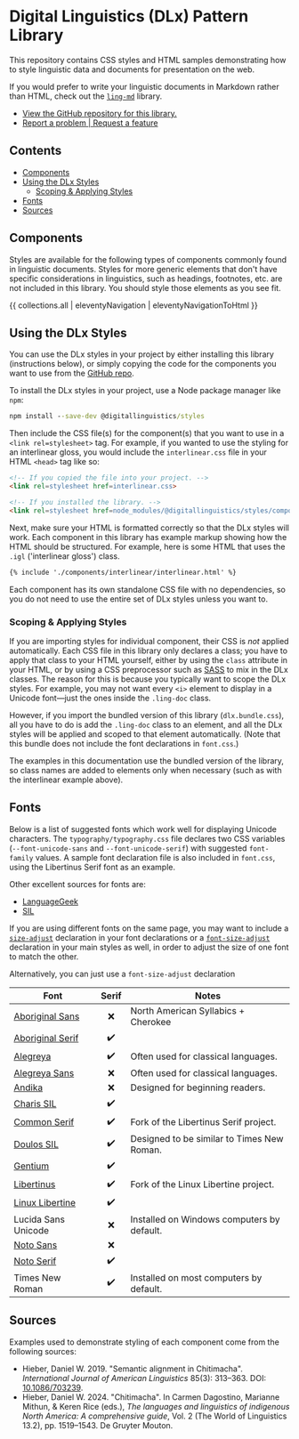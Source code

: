 # Digital Linguistics (DLx) Pattern Library

This repository contains CSS styles and HTML samples demonstrating how to style linguistic data and documents for presentation on the web.

If you would prefer to write your linguistic documents in Markdown rather than HTML, check out the [`ling-md`][ling-md] library.

- [View the GitHub repository for this library.][GitHub]
- [Report a problem | Request a feature][issues]

## Contents

- [Components](#components)
- [Using the DLx Styles](#using-the-dlx-styles)
  - [Scoping \& Applying Styles](#scoping--applying-styles)
- [Fonts](#fonts)
- [Sources](#sources)

## Components

Styles are available for the following types of components commonly found in linguistic documents. Styles for more generic elements that don't have specific considerations in linguistics, such as headings, footnotes, etc. are not included in this library. You should style those elements as you see fit.

<!-- Hide the 'Home' option in the components list. -->
<style>
.body-nav li:first-child {
  display: none;
}
</style>

<nav class=body-nav>
  {{ collections.all | eleventyNavigation | eleventyNavigationToHtml }}
</nav>

## Using the DLx Styles

You can use the DLx styles in your project by either installing this library (instructions below), or simply copying the code for the components you want to use from the [GitHub repo][GitHub].

To install the DLx styles in your project, use a Node package manager like `npm`:

```cmd
npm install --save-dev @digitallinguistics/styles
```

Then include the CSS file(s) for the component(s) that you want to use in a `<link rel=stylesheet>` tag. For example, if you wanted to use the styling for an interlinear gloss, you would include the `interlinear.css` file in your HTML `<head>` tag like so:

```html
<!-- If you copied the file into your project. -->
<link rel=stylesheet href=interlinear.css>

<!-- If you installed the library. -->
<link rel=stylesheet href=node_modules/@digitallinguistics/styles/components/interlinear/interlinear.css>
```

Next, make sure your HTML is formatted correctly so that the DLx styles will work. Each component in this library has example markup showing how the HTML should be structured. For example, here is some HTML that uses the `.igl` ('interlinear gloss') class.

```html
{% include './components/interlinear/interlinear.html' %}
```

Each component has its own standalone CSS file with no dependencies, so you do not need to use the entire set of DLx styles unless you want to.

### Scoping & Applying Styles

If you are importing styles for individual component, their CSS is _not_ applied automatically. Each CSS file in this library only declares a class; you have to apply that class to your HTML yourself, either by using the `class` attribute in your HTML, or by using a CSS preprocessor such as [SASS] to mix in the DLx classes. The reason for this is because you typically want to scope the DLx styles. For example, you may not want every `<i>` element to display in a Unicode font—just the ones inside the `.ling-doc` class.

However, if you import the bundled version of this library (`dlx.bundle.css`), all you have to do is add the `.ling-doc` class to an element, and all the DLx styles will be applied and scoped to that element automatically. (Note that this bundle does not include the font declarations in `font.css`.)

The examples in this documentation use the bundled version of the library, so class names are added to elements only when necessary (such as with the interlinear example above).

## Fonts

Below is a list of suggested fonts which work well for displaying Unicode characters. The `typography/typography.css` file declares two CSS variables (`--font-unicode-sans` and `--font-unicode-serif`) with suggested `font-family` values. A sample font declaration file is also included in `font.css`, using the Libertinus Serif font as an example.

Other excellent sources for fonts are:

- [LanguageGeek]
- [SIL]

If you are using different fonts on the same page, you may want to include a [`size-adjust`][size-adjust] declaration in your font declarations or a [`font-size-adjust`][font-size-adjust] declaration in your main styles as well, in order to adjust the size of one font to match the other.

Alternatively, you can just use a `font-size-adjust` declaration

| Font                           | Serif | Notes                                      |
| ------------------------------ | :---: | ------------------------------------------ |
| [Aboriginal Sans][Aboriginal]  |   ❌   | North American Syllabics + Cherokee        |
| [Aboriginal Serif][Aboriginal] |   ✔️   |                                            |
| [Alegreya]                     |   ✔️   | Often used for classical languages.        |
| [Alegreya Sans][Alegreya]      |   ❌   | Often used for classical languages.        |
| [Andika]                       |   ❌   | Designed for beginning readers.            |
| [Charis SIL]                   |   ✔️   |                                            |
| [Common Serif]                 |   ✔️   | Fork of the Libertinus Serif project.      |
| [Doulos SIL]                   |   ✔️   | Designed to be similar to Times New Roman. |
| [Gentium]                      |   ✔️   |                                            |
| [Libertinus]                   |   ✔️   | Fork of the Linux Libertine project.       |
| [Linux Libertine]              |   ✔️   |                                            |
| Lucida Sans Unicode            |   ❌   | Installed on Windows computers by default. |
| [Noto Sans][Noto]              |   ❌   |                                            |
| [Noto Serif][Noto]             |   ✔️   |                                            |
| Times New Roman                |   ✔️   | Installed on most computers by default.    |

## Sources

Examples used to demonstrate styling of each component come from the following sources:

- Hieber, Daniel W. 2019. "Semantic alignment in Chitimacha". <cite>International Journal of American Linguistics</cite> 85(3): 313–363. DOI: [10.1086/703239](https://doi.org/10.1086/703239).
- Hieber, Daniel W. 2024. "Chitimacha". In Carmen Dagostino, Marianne Mithun, & Keren Rice (eds.), <cite>The languages and linguistics of indigenous North America: A comprehensive guide</cite>, Vol. 2 (The World of Linguistics 13.2), pp. 1519–1543. De Gruyter Mouton.

<!-- LINKS -->
[Aboriginal]:       https://www.languagegeek.com/font/fontdownload.html#Full_Unicode
[Alegreya]:         https://huertatipografica.com/en/fonts/alegreya-ht-pro
[Andika]:           https://software.sil.org/andika/
[Charis SIL]:       https://software.sil.org/charis/
[Common Serif]:     https://github.com/StefanPeev/Common-Serif
[Doulos SIL]:       https://software.sil.org/doulos/
[font-size-adjust]: https://developer.mozilla.org/en-US/docs/Web/CSS/font-size-adjust
[Gentium]:          https://software.sil.org/gentium/
[GitHub]:           https://github.com/digitallinguistics/styles/
[issues]:           https://github.com/digitallinguistics/styles/issues
[LanguageGeek]:     https://www.languagegeek.com/font/fontdownload.html
[Libertinus]:       https://github.com/alerque/libertinus
[ling-md]:          https://github.com/digitallinguistics/ling-md/
[Linux Libertine]:  https://www.fontsquirrel.com/fonts/linux-libertine
[Noto]:             https://fonts.google.com/noto
[SASS]:             https://sass-lang.com/
[SIL]:              https://software.sil.org/fonts/
[size-adjust]:      https://developer.mozilla.org/en-US/docs/Web/CSS/@font-face/size-adjust
